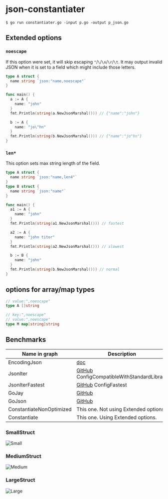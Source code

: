 # json-constantiater

```shell
$ go run constantiater.go -input p.go -output p_json.go
```

## Extended options
### `noescape`
If this option were set, it will skip escaping `"`/`\`/`\n`/`\r`/`\t`.
It may output invalid JSON when it is set to a field which might include those letters.

```go
type A struct {
  name string `json:"name,noescape"`
}

func main() {
  a := A {
    name: "john"
  }
  fmt.Println(string(a.NewJsonMarshal())) // {"name":"john"}

  b := A {
    name: "jo\"hn"
  }
  fmt.Println(string(b.NewJsonMarshal())) // {"name":"jo"hn"}
}
```

### `len*`
This option sets max string length of the field.

```go
type A struct {
  name string `json:"name,len4"`
}
type B struct {
  name string `json:"name"`
}

func main() {
  a1 := A {
    name: "john"
  }
  fmt.Println(string(a1.NewJsonMarshal())) // fastest

  a2 := A {
    name: "john titor"
  }
  fmt.Println(string(a2.NewJsonMarshal())) // slowest

  b := B {
    name: "john"
  }
  fmt.Println(string(b.NewJsonMarshal())) // normal
}
```

## options for array/map types
```go
// value:",noescape"
type A []string

// key:",noescape"
// value:",noescape"
type M map[string]string
```

## Benchmarks

|Name in graph|Description|
|---|---|
|EncodingJson|[doc](https://golang.org/pkg/encoding/json/)|
|JsonIter|[GitHub](https://github.com/json-iterator/go) ConfigCompatibleWithStandardLibrary|
|JsonIterFastest|[GitHub](https://github.com/json-iterator/go) ConfigFastest|
|GoJay|[GitHub](https://github.com/francoispqt/gojay)|
|GoJson|[GitHub](https://github.com/goccy/go-json)|
|ConstantiateNonOptimized|This one. Not using Extended options.|
|Constantiate|This one. Using Extended options.|

### SmallStruct
![Small](https://user-images.githubusercontent.com/49056869/92892761-049c3e00-f454-11ea-9cc6-bab5eccc713e.png)

### MediumStruct
![Medium](https://user-images.githubusercontent.com/49056869/92892769-05cd6b00-f454-11ea-9402-f07dc1cbbdca.png)

### LargeStruct
![Large](https://user-images.githubusercontent.com/49056869/92892776-06fe9800-f454-11ea-86be-878693039a1b.png)
